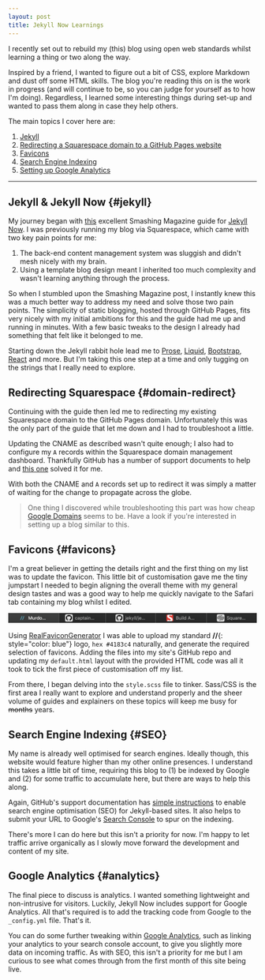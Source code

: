 ```yaml
---
layout: post
title: Jekyll Now Learnings
---
```


I recently set out to rebuild my (this) blog using open web standards whilst learning a thing or two along the way. 

Inspired by a friend, I wanted to figure out a bit of CSS, explore Markdown and dust off some HTML skills. The blog you're reading this on is the work in progress (and will continue to be, so you can judge for yourself as to how I'm doing). Regardless, I learned some interesting things during set-up and wanted to pass them along in case they help others. 

The main topics I cover here are:

1. [Jekyll](#jekyll)
2. [Redirecting a Squarespace domain to a GitHub Pages website](#domain-redirect)
3. [Favicons](#favicons)
4. [Search Engine Indexing](#SEO)
5. [Setting up Google Analytics](#analytics)

---

## Jekyll & Jekyll Now {#jekyll}
My journey began with [this](http://smashingmagazine.com/2014/08/build-blog-jekyll-github-pages/) excellent Smashing Magazine guide for [Jekyll Now](https://github.com/barryclark/jekyll-now). I was previously running my blog via Squarespace, which came with two key pain points for me:

1. The back-end content management system was sluggish and didn't mesh nicely with my brain.
2. Using a template blog design meant I inherited too much complexity and wasn't learning anything through the process.

So when I stumbled upon the Smashing Magazine post, I instantly knew this was a much better way to address my need and solve those two pain points. The simplicity of static blogging, hosted through GitHub Pages, fits very nicely with my initial ambitions for this and the guide had me up and running in minutes. With a few basic tweaks to the design I already had something that felt like it belonged to me.

Starting down the Jekyll rabbit hole lead me to [Prose](http://prose.io), [Liquid](https://shopify.github.io/liquid/), [Bootstrap](https://getbootstrap.com), [React](https://reactjs.org) and more. But I'm taking this one step at a time and only tugging on the strings that I really need to explore.

## Redirecting Squarespace {#domain-redirect}
Continuing with the guide then led me to redirecting my existing Squarespace domain to the GitHub Pages domain. Unfortunately this was the only part of the guide that let me down and I had to troubleshoot a little.

Updating the CNAME as described wasn't quite enough; I also had to configure my `A` records within the Squarespace domain management dashboard. Thankfully GitHub has a number of support documents to help and [this one](https://help.github.com/articles/troubleshooting-custom-domains/#dns-record-doesnt-point-to-githubs-server) solved it for me.

With both the CNAME and `A` records set up to redirect it was simply a matter of waiting for the change to propagate across the globe.

>One thing I discovered while troubleshooting this part was how cheap [Google Domains](https://domains.google/) seems to be. Have a look if you're interested in setting up a blog similar to this.

## Favicons {#favicons}
I'm a great believer in getting the details right and the first thing on my list was to update the favicon. This little bit of customisation gave me the tiny jumpstart I needed to begin aligning the overall theme with my general design tastes and was a good way to help me quickly navigate to the Safari tab containing my blog whilst I edited.

![Safari Tabs](/images/safari-tabs.png)

Using [RealFaviconGenerator](https://realfavicongenerator.net) I was able to upload my standard **//**{: style="color: blue"} logo, `hex #4183c4` naturally, and generate the required selection of favicons. Adding the files into my site's GitHub repo and updating my `default.html` layout with the provided HTML code was all it took to tick the first piece of customisation off my list.

From there, I began delving into the `style.scss` file to tinker. Sass/CSS is the first area I really want to explore and understand properly and the sheer volume of guides and explainers on these topics will keep me busy for ~~months~~ years.

## Search Engine Indexing {#SEO}
My name is already well optimised for search engines. Ideally though, this website would feature higher than my other online presences. I understand this takes a little bit of time, requiring this blog to (1) be indexed by Google and (2) for some traffic to accumulate here, but there are ways to help this along. 

Again, GitHub's support documentation has [simple instructions](https://help.github.com/articles/search-engine-optimization-for-github-pages/) to enable search engine optimisation (SEO) for Jekyll-based sites. It also helps to submit your URL to Google's [Search Console](https://www.google.com/webmasters/tools/home) to spur on the indexing.

There's more I can do here but this isn't a priority for now. I'm happy to let traffic arrive organically as I slowly move forward the development and content of my site.

## Google Analytics {#analytics}
The final piece to discuss is analytics. I wanted something lightweight and non-intrusive for visitors. Luckily, Jekyll Now includes support for Google Analytics. All that's required is to add the tracking code from Google to the `_config.yml` file. That's it. 

You can do some further tweaking within [Google Analytics](https://analytics.google.com/), such as linking your analytics to your search console account, to give you slightly more data on incoming traffic. As with SEO, this isn't a priority for me but I am curious to see what comes through from the first month of this site being live.
